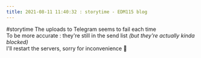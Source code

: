 ```yaml
---
title: 2021-08-11 11:40:32 : storytime - EDM115 blog
---
```


#storytime The uploads to Telegram seems to fail each time  
To be more accurate : they're still in the send list *(but they're actually kinda blocked)*  
I'll restart the servers, sorry for inconvenience :pleading_face:
